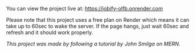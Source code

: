 You can view the project live at: https://jobify-olfb.onrender.com

Please note that this project uses a free plan on Render which means it can take up to 60sec to wake the server. If the page hangs, just wait 60sec and refresh and it should work properly.

*This project was made by following a tutorial by John Smilga on MERN.*
